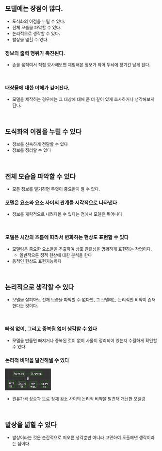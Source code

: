 ## 모델에는 장점이 많다.

- 도식화의 이점을 누릴 수 있다.
- 전체 모습을 파악할 수 있다.
- 논리적으로 생각할 수 있다.
- 발상을 넓힐 수 있다.

### 정보의 출력 행위가 촉진된다.

- 손을 움직여서 직접 묘사해보면 체험해본 정보가 되어 두뇌에 장기간 남게 된다.

<br>

### 대상물에 대한 이해가 깊어진다.

- 모델을 제작하는 경우에는 그 대상에 대해 좀 더 깊이 있게 조사하거나 생각해보게 된다.

<br>

## 도식화의 이점을 누릴 수 있다

- 정보를 신속하게 전달할 수 있다
- 정보를 정리할 수 있다

<br>

## 전체 모습을 파악할 수 있다

- 모든 정보를 열거하면 무엇이 중요한지 알 수 없다.

### 모델은 요소와 요소 사이의 관계를 시각적으로 나타낸다

- 정보를 개략적으로 내려다볼 수 있다는 점에서 모델은 뛰어나다

<br>

### 모델은 시간의 흐름에 따라서 변화하는 현상도 표현할 수 있다

- 모델링은 중요한 요소들을 추출하여 상호 관련성을 명확하게 표현하는 작업이다.
  - 일반적으론 정적 현상에 대한 분석을 한다
- 동적인 현상도 표현가능하다

<br>

## 논리적으로 생각할 수 있다

- 모델을 살펴봐도 전체 모습을 파악할 수 없다면, 그 모델에는 논리적인 비약이 존재한다는 것이다.

<br>

### 빠짐 없이, 그리고 중복됨 없이 생각할 수 있다

- 모델을 만들면 빠지거나 중복된 것이 없이 사물이 정리되어 있는지 수월하게 확인할 수 있다.

### 논리적 비약을 발견해낼 수 있다

<img src="./img/logical-leap.jpg" width="30%">

- 원유가격 상승과 도로 정체 감소 사이의 논리적 비약을 발견해 개선한 모델링

<br>

## 발상을 넓힐 수 있다

- 발상이라는 것은 순간적으로 떠오른 생각뿐만 아니라 고민하여 도출해낸 생각이라는 점이다.

<br>
